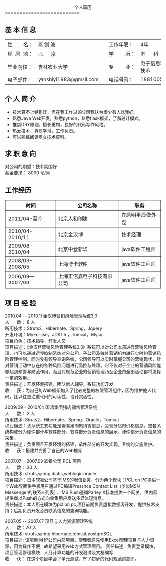 <center>个人简历</center>
==========================

基 本 信 息
----------------------
<table>
	<tr>
		<td>姓&nbsp;&nbsp;&nbsp;&nbsp;&nbsp;&nbsp;&nbsp;&nbsp;名：</td>
		<td>燕 剑 波</td>
		<td width="200px;"></td>
		<td>工作年限：</td>
		<td>4年</td>
	</tr>
	<tr>	
		<td>现&nbsp;&nbsp;居&nbsp;&nbsp;地：</td>
		<td>北&nbsp;&nbsp;&nbsp;&nbsp;&nbsp;&nbsp;京</td>
		<td width="200px;"></td>
		<td>学&nbsp;&nbsp;&nbsp;&nbsp;&nbsp;&nbsp;&nbsp;&nbsp;&nbsp;历：</td>
		<td>本&nbsp;&nbsp;&nbsp;&nbsp;&nbsp;&nbsp;科</td>
	</tr>
	<tr>
		<td>毕业院校：</td>
		<td>吉林农业大学</td>
		<td width="200px;"></td>
		<td>专&nbsp;&nbsp;&nbsp;&nbsp;&nbsp;&nbsp;&nbsp;&nbsp;&nbsp;业：</td>
		<td colspan="4">电子信息科学与技术</td>
	</tr>	
	<tr>
		<td>电子邮件：</td>
		<td>yanshiyi1983@gmail.com</td>
		<td width="200px;"></td>
		<td>电话号码：</td>
		<td>18810051856</td>
	</tr>
</table>

个 人 简 介
----------------------
- 技术算不上特别好，但在我工作过的公司我认为很少有人比我好。
- 熟悉Java Web开发，熟悉python，熟悉flask框架，了解设计模式。  
- 推崇DRY原则，擅长重构，良好的代码写作风格。  
- 热爱技术，喜欢学习，工作负责。  
- 可以熟练阅读英文技术资料。  

求 职 意 向
----------------------
对公司的期望：技术氛围好  
薪金要求： 8000 元/月

工作经历
---------------------
<table border="1">
	<tr>
		<th>时间</th>
		<th>公司名称</th>
		<th>职务</th>
	</tr>
	<tr>   
        		<td>2011/04-至今</td>
		<td>北京人和创建</td>
		<td>在启明星辰做外包</td>
    	</tr>
	<tr>   
        		<td>2010/04-2010/11</td>	
		<td>北京金汉博</td>
		<td>技术经理 </td>
    	</tr>
	<tr>   
        		<td>2009/08-2010/04</td>
		<td>北京中食新华</td>
		<td>java软件工程师 </td>
    	</tr>
	<tr>   
        		<td>2008/03-2008/05</td>
		<td>上海博卡软件</td>
		<td>java软件工程师 </td>
    	</tr>
	<tr>   
		<td>2006/09—2007/09</td>
		<td>上海正信嘉电子科技有限公司</td>
		<td>java软件工程师</td>
    	</tr>
</table>

项 目 经 验
------------
2010.04 -- 2010.11  金汉博营销风险管理系统3.0  
人&nbsp;&nbsp;&nbsp;&nbsp;&nbsp;&nbsp;数： 8 人  
所用技术：Struts2、Hibernate、Spring，Jquery  
开发环境：MyEclipse，JDK1.5 ，Tomcat，Mysql  
项目角色：技术指导，开发人员  
项目描述：《金汉博营销风险管理系统3.0》系统可以对公司本部进行营销风险管理，也可以通过远程控制系统对分公司、子公司及驻外营销机构进行实时的营销风险管理控制。同时设有领导查询系统，公司领导可以实时掌握公司的营销现状，针对营销活动中存在的各种风险问题进行监控与处理。它不仅对于企业的营销风险能够起到预警与防范作用，而且对规范企业的营销管理乃至企业的全部活动都将发挥一定的效用。  
责任描述：开发环境搭建，团队新人辅导，系统功能开发  
收&nbsp;&nbsp;&nbsp;&nbsp;&nbsp;&nbsp;获：为自己的Web框架加入了比较完整的权限管理组件，因为维护他人代码，比以往更注重代码的可读性，设计灵活性。 

2009/09 - 2010/04   国鸿集团猪肉销售管理系统  
人&nbsp;&nbsp;&nbsp;&nbsp;&nbsp;&nbsp;数： 2 人  
所用技术: Struts2、Hibernate、Spring，Oracle，Tomcat  
项目描述：该系统主要功能是查看猪肉的销售信息，监管分店的价格信息。整套系统构成分为硬件部分与软件部分，软件部分负责信息的展示，硬件部分负责信息的采集。  
责任描述：负责项目开发环境的搭建，软件部分的开发实现，系统的实施维护。  
收&nbsp;&nbsp;&nbsp;&nbsp;&nbsp;&nbsp;获：搭建并完善了自己的Web框架  

2007.07-- 2007.09   软银公司 PCL 项目  
人&nbsp;&nbsp;&nbsp;&nbsp;&nbsp;&nbsp;数：  30 人  
所用技术: struts,spring,ibatis,weblogic,oracle  
项目描述：日本软银公司基于IMS的增值业务，分为两个模块：PCL on PC提供一个Web界面供手机用户通过PC编辑Presence Contact List（类似MSN Messenger的联系人列表），IMS Push遵循Parley X标准提供一个网关，供内容提供商以Push的方式向收集用户发送多媒体短消息。   
责任描述：本人所在模块为pcl on pc,项目前期负责虚拟数据源开发，提供技术支持；后期负责开发会员联系信息的查询功能。   
	
2007.05.-- 2007.07  项目与人力资源管理系统  
人&nbsp;&nbsp;&nbsp;&nbsp;&nbsp;&nbsp;数：20 人  
所用技术: struts,spring,hibernate,tomcat,postgreSQL  
项目描述: 该项目为HP公司内部项目，管理者原先使用Excel管理项目与人力资源，因为操作不便，故希望采用web方式管理项目。 
责任描述：负责登录模块，项目管理管理模块，人月计算功能的开发测试及文档编写  
收&nbsp;&nbsp;&nbsp;&nbsp;&nbsp;&nbsp;获： 在这个项目学会了单元测试，有了初步的代码规范的意识。 

